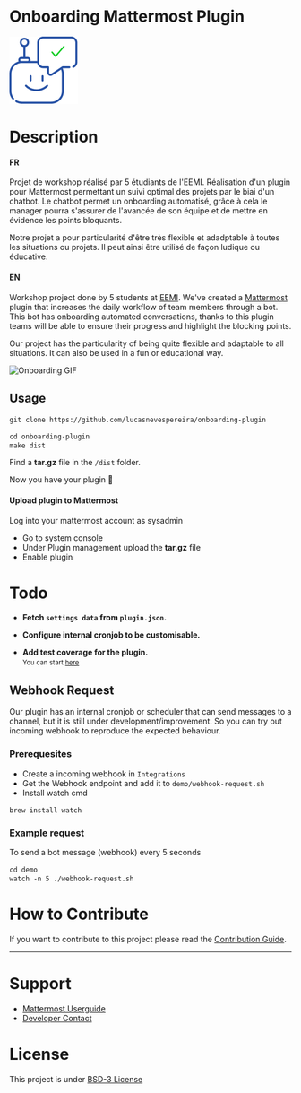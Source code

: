 # Onboarding Mattermost Plugin

![Logo](assets/logo.png)

# Description

#### FR

Projet de workshop réalisé par 5 étudiants de l'EEMI. Réalisation d'un plugin pour Mattermost permettant un suivi optimal des projets par le biai d'un chatbot. Le chatbot permet un onboarding automatisé, grâce à cela le manager pourra s'assurer de l'avancée de son équipe et de mettre en évidence les points bloquants.

Notre projet a pour particularité d'être très flexible et adadptable à toutes les situations ou projets. Il peut ainsi être utilisé de façon ludique ou éducative.

#### EN

Workshop project done by 5 students at [EEMI](https://eemi.com). We've created a [Mattermost](https://mattermost.com/) plugin that increases the daily workflow of team members through a bot. This bot has onboarding automated conversations, thanks to this plugin teams will be able to ensure their progress and highlight the blocking points.

Our project has the particularity of being quite flexible and adaptable to all situations. It can also be used in a fun or educational way.

![Onboarding GIF](demo/demo.gif)

## Usage

```
git clone https://github.com/lucasnevespereira/onboarding-plugin
```

```
cd onboarding-plugin
make dist
```

Find a <b>tar.gz</b> file in the `/dist` folder.

Now you have your plugin 🙂

#### Upload plugin to Mattermost

Log into your mattermost account as sysadmin

-   Go to system console
-   Under Plugin management upload the <b>tar.gz</b> file
-   Enable plugin

# Todo

-   <b>Fetch `settings data` from `plugin.json`.</b>

-   <b>Configure internal cronjob to be customisable.</b>

-   <b>Add test coverage for the plugin.</b> <br>
    <small>You can start [here](server/plugin_test.go)</small>

## Webhook Request

Our plugin has an internal cronjob or scheduler that can send messages to a channel, but it is still under development/improvement. So you can try out incoming webhook to reproduce the expected behaviour.

### Prerequesites

-   Create a incoming webhook in `Integrations`
-   Get the Webhook endpoint and add it to `demo/webhook-request.sh`
-   Install watch cmd

```
brew install watch
```

### Example request

To send a bot message (webhook) every 5 seconds

```
cd demo
watch -n 5 ./webhook-request.sh
```

# How to Contribute

If you want to contribute to this project please read the [Contribution Guide](CONTRIBUTING.md).

<hr>

# Support

-   [Mattermost Userguide](https://docs.mattermost.com/guides/user.html)
-   [Developer Contact](mailto:lucas.nevespereira@eemi.com)

# License

This project is under [BSD-3 License](LICENSE)
